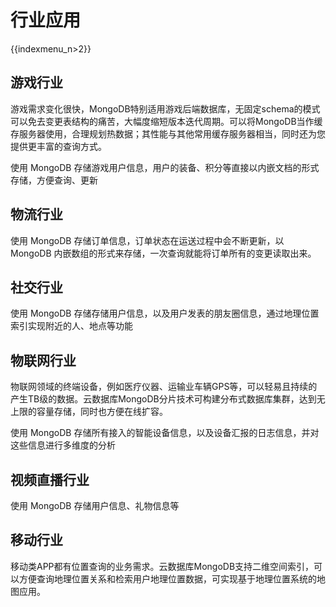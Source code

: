# 行业应用

{{indexmenu_n>2}}

## 游戏行业

游戏需求变化很快，MongoDB特别适用游戏后端数据库，无固定schema的模式可以免去变更表结构的痛苦，大幅度缩短版本迭代周期。可以将MongoDB当作缓存服务器使用，合理规划热数据；其性能与其他常用缓存服务器相当，同时还为您提供更丰富的查询方式。

使用 MongoDB 存储游戏用户信息，用户的装备、积分等直接以内嵌文档的形式存储，方便查询、更新

## 物流行业

使用 MongoDB 存储订单信息，订单状态在运送过程中会不断更新，以 MongoDB
内嵌数组的形式来存储，一次查询就能将订单所有的变更读取出来。

## 社交行业

使用 MongoDB 存储存储用户信息，以及用户发表的朋友圈信息，通过地理位置索引实现附近的人、地点等功能

## 物联网行业

物联网领域的终端设备，例如医疗仪器、运输业车辆GPS等，可以轻易且持续的产生TB级的数据。云数据库MongoDB分片技术可构建分布式数据库集群，达到无上限的容量存储，同时也方便在线扩容。

使用 MongoDB 存储所有接入的智能设备信息，以及设备汇报的日志信息，并对这些信息进行多维度的分析

## 视频直播行业

使用 MongoDB 存储用户信息、礼物信息等

## 移动行业

移动类APP都有位置查询的业务需求。云数据库MongoDB支持二维空间索引，可以方便查询地理位置关系和检索用户地理位置数据，可实现基于地理位置系统的地图应用。
